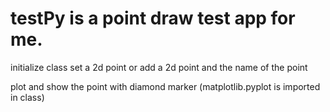 # testPy is a point draw test app for me.

initialize class
set a 2d point or add a 2d point and the name of the point

plot and show the point with diamond marker 
(matplotlib.pyplot is imported in class)


